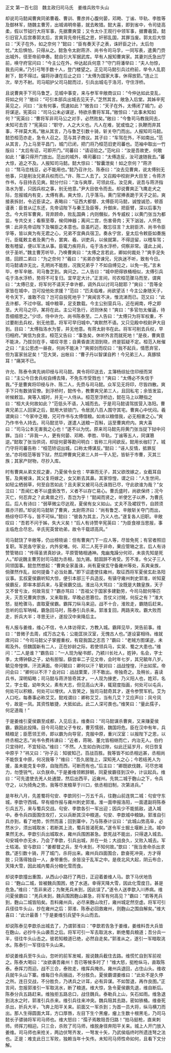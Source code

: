 正文 第一百七回　魏主政归司马氏　姜维兵败牛头山 

却说司马懿闻曹爽同弟曹羲、曹训、曹彦并心腹何晏，邓飏、丁谧、毕轨、李胜等及御林军，随魏主曹芳，出城谒明帝墓，就去畋猎。懿大喜，即到省中，令司徒高柔，假以节钺行大将军事，先据曹爽营；又令太仆王观行中领军事，据曹羲营。懿引旧官入后宫奏郭太后，言爽背先帝托孤之恩，奸邪乱国，其罪当废。郭太后大惊曰：“天子在外，如之奈何？”懿曰：“臣有奏天子之表，诛奸臣之计。太后勿忧。”太后惧怕，只得从之。懿急令太尉蒋济、尚书令司马孚，一同写表，遣黄门赍出城外，径至帝前申奏。懿自引大军据武库。早有人报知曹爽家。其妻刘氏急出厅前，唤守府官问曰：“今主公在外，仲达起兵何意？”守门将潘举曰：“夫人勿惊，我去问来。”乃引弓弩手数十人，登门楼望之。正见司马懿引兵过府前，举令人乱箭射下，懿不得过。偏将孙谦在后止之曰：“太傅为国家大事，休得放箭。”连止三次，举方不射。司马昭护父司马懿而过，引兵出城屯于洛河，守住浮桥。

且说曹爽手下司马鲁芝，见城中事变，来与参军辛敞商议曰：“今仲达如此变乱，将如之何？”敞曰：“可引本部兵出城去见天子。”芝然其言。敞急入后堂。其姊辛宪英见之，问曰：“汝有何事，慌速如此？”敞告曰：“天子在外，太傅闭了城门，必将谋逆。宪英曰：“司马公未必谋逆，特欲杀曹将军耳。”敞惊曰：“此事未知如何？”宪英曰：“曹将军非司马公之对手，必然败矣。”敞曰：“今鲁司马教我同去，未知可去否？”宪英曰：“职守，人之大义也。凡人在难，犹或恤之；执鞭而弃其事，不祥莫大焉。”敞从其言，乃与鲁芝引数十骑，斩关夺门而出。人报知司马懿。懿恐桓范亦走，急令人召之。范与其子商议。其子曰：“车驾在外，不如南出。”范从其言，乃上马至平昌门，城门已闭，把门将乃桓范旧吏司蕃也。范袖中取出一竹版曰：“太后有诏，可即开门。”司蕃曰：“请诏验之。”范叱曰：“汝是吾故吏，何敢如此！”蕃只得开门放出。范出的城外，唤司蕃曰：“太傅造反，汝可速随我去。”蕃大惊，追之不及。人报知司马懿。懿大惊曰：“智囊泄矣！如之奈何？”蒋济曰：“驽马恋栈豆，必不能用也。”懿乃召许允、陈泰曰：“汝去见曹爽，说太傅别无他事，只是削汝兄弟兵权而已。”许、陈二人去了。又召殿中校尉尹大目至；令蒋济作书，与目持去见爽。懿分付曰：“汝与爽厚，可领此任。汝见爽，说吾与蒋济指洛水为誓，只因兵权之事，别无他意。”尹大目依令而去。却说曹爽正飞鹰走犬之际，忽报城内有变，太傅有表。爽大惊，几乎落马。黄门官捧表跪于天子之前。爽接表拆封，令近臣读之。表略曰：“征西大都督、太傅臣司马懿，诚惶诚恐，顿首谨表：臣昔从辽东还，先帝诏陛下与秦王及臣等，升御床，把臣臂，深以后事为念。今大将军曹爽，背弃顾命，败乱国典；内则僭拟，外专威权；以黄门张当为都监，专共交关；看察至尊，候伺神器；离间二宫，伤害骨肉；天下汹汹，人怀危惧：此非先帝诏陛下及嘱臣之本意也。臣虽朽迈，敢忘往言？太尉臣济、尚书令臣孚等，皆以爽为有无君之心，兄弟不宜典兵宿卫。奏永宁宫，皇太后令敕臣如奏施行。臣辄敕主者及黄门令，罢爽、羲、训吏兵，以侯就第，不得逗留，以稽车驾；敢有稽留，便以军法从事。臣辄力疾将兵，屯于洛水浮桥，伺察非常。谨此上闻，伏于圣听。”魏主曹芳听毕，乃唤曹爽曰：“太傅之言若此，卿如何裁处？”爽手足失措，回顾二弟曰：“为之奈何？”羲曰：“劣弟亦曾谏兄，兄执迷不听，致有今日。司马懿谲诈无比，孔明尚不能胜，况我兄弟乎？不如自缚见之，以免一死。”言未毕，参军辛敞、司马鲁芝到。爽问之。二人告曰：“城中把得铁桶相似，太傅引兵屯于洛水浮桥，势将不可复归。宜早定大计。”正言间，司农桓范骤马而至，谓爽曰：“太傅已变，将军何不请天子幸许都，调外兵以讨司马懿耶？”爽曰：“吾等全家皆在城中，岂可投他处求援？”范曰：“匹夫临难，尚欲望活！今主公身随天子，号令天下，谁敢不应？岂可自投死地乎？”爽闻言不决，惟流涕而已。范又曰：“此去许都，不过中宿。城中粮草，足支数载。今主公别营兵马，近在阙南，呼之即至。大司马之印，某将在此。主公可急行，迟则休矣！”爽曰：“多官勿太催逼，待吾细细思之。”少顷，侍中许允、尚书陈泰至。二人告曰：“太傅只为将军权重，不过要削去兵权，别无他意。将军可早归城中。”爽默然不语。又只见殿中校尉尹大目到。目曰：“太傅指洛水为誓，并无他意。有蒋太尉书在此。将军可削去兵权，早归相府。”爽信为良言。桓范又告曰：“事急矣，休听外言而就死地！”是夜，曹爽意不能决，乃拔剑在手，嗟叹寻思；自黄昏直流泪到晓，终是狐疑不定。桓范入帐催之曰：“主公思虑一昼夜，何尚不能决？”爽掷剑而叹曰：“我不起兵，情愿弃官，但为富家翁足矣！”范大哭，出帐曰：“曹子丹以智谋自矜！今兄弟三人，真豚犊耳！”痛哭不已。

许允、陈泰令爽先纳印绶与司马懿。爽令将印送去，主簿杨综扯住印绶而哭曰：“主公今日舍兵权自缚去降，不免东市受戮也！”爽曰：“太傅必不失信于我。”于是曹爽将印绶与许、陈二人，先赍与司马懿。众军见无将印，尽皆四散。爽手下只有数骑官僚。到浮桥时，懿传令，教曹爽兄弟三人，且回私宅；余皆发监，听候敕旨。爽等入城时，并无一人侍从。桓范至浮桥边，懿在马上以鞭指之曰：“桓大夫何故如此？”范低头不语，入城而去。于是司马懿请驾拔营入洛阳。曹爽兄弟三人回家之后，懿用大锁锁门，令居民八百人围守其宅。曹爽心中忧闷。羲谓爽曰：“今家中乏粮，兄可作书与太傅借粮。如肯以粮借我，必无相害之心。”爽乃作书令人持去。司马懿览毕，遂遣人送粮一百斛，运至曹爽府内。爽大喜曰：“司马公本无害我之心也！”遂不以为忧。原来司马懿先将黄门张当捉下狱中问罪。当曰：“非我一人，更有何晏、邓飏、李胜、毕轨，丁谧等五人，同谋篡逆。”懿取了张当供词，却捉何晏等勘问明白：皆称三月间欲反。懿用长枷钉了。城门守将司蕃告称：“桓范矫诏出城，口称太傅谋反。”懿曰：“诬人反情，抵罪反坐。”亦将桓范等皆下狱，然后押曹爽兄弟三人并一干人犯，皆斩于市曹，灭其三族；其家产财物，尽抄入库。

时有曹爽从弟文叔之妻，乃夏侯令女也：早寡而无子，其父欲改嫁之，女截耳自誓。及爽被诛，其父复将嫁之，女又断去其鼻。其家惊惶，谓之曰：“人生世间，如轻尘栖弱草，何至自苦如此？且夫家又被司马氏诛戮已尽，守此欲谁为哉？”女泣曰：“吾闻仁者不以盛衰改节，义者不以存亡易心。曹氏盛时，尚欲保终；况今灭亡，何忍弃之？此禽兽之行，吾岂为乎！”懿闻而贤之，听使乞子以养，为曹氏后。后人有诗曰：“弱草微尘尽达观，夏侯有女义如山。丈夫不及裙钗节，自顾须眉亦汗颜。”却说司马懿斩了曹爽，太尉蒋济曰：“尚有鲁芝、辛敞斩关夺门而出，杨综夺印不与，皆不可纵。”懿曰：“彼各为其主，乃义人也。”遂复各人旧职。辛敞叹曰：“吾若不问于姊，失大义矣！”后人有诗赞辛宪英曰：“为臣食禄当思报，事主临危合尽忠。辛氏宪英曾劝弟，故令千载颂高风。”

司马懿饶了辛敞等，仍出榜晓谕：但有曹爽门下一应人等，尽皆免死；有官者照旧复职。军民各守家业，内外安堵。何、邓二人死于非命，果应管辂之言。后人有诗赞管辂曰：“传得圣贤真妙诀，平原管辂相通神。鬼幽鬼躁分何邓，未丧先知是死人。”却说魏主曹芳封司马懿为丞相，加九锡。懿固辞不肯受。芳不准，令父子三人同领国事。懿忽然想起：“曹爽全家虽诛，尚有夏侯玄守备雍州等处，系爽亲族，倘骤然作乱，如何提备？必当处置。”即下诏遣使往雍州，取征西将军夏侯玄赴洛阳议事。玄叔夏侯霸听知大惊，便引本部三千兵造反。有镇守雍州刺史郭淮，听知夏侯霸反，即率本部兵来，与夏侯霸交战。淮出马大骂曰：“汝既是大魏皇族，天子又不曾亏汝，何故背反？”霸亦骂曰：“吾祖父于国家多建勤劳，今司马懿何等匹夫，灭吾兄曹爽宗族，又来取我，早晚必思篡位。吾仗义讨贼，何反之有？”淮大怒，挺枪骤马，直取夏侯霸。霸挥刀纵马来迎。战不十合，淮败走，霸随后赶来。忽听的后军呐喊，霸急回马时，陈泰引兵杀来。郭淮复回，两路夹攻。霸大败而走，折兵大半；寻思无计，遂投汉中来降后主。

有人报与姜维，维心不信，令人体访得实，方教入城。霸拜见毕，哭告前事。维曰：“昔微子去周，成万古之名：公能匡扶汉室，无愧古人也。”遂设宴相待。维就席问曰：“今司马懿父子掌握重权，有窥我国之志否？”霸曰：“老贼方图谋逆，未暇及外。但魏国新有二人，正在妙龄之际，若使领兵马，实吴、蜀之大患也。”维问：“二人是谁？”霸告曰：“一人现为秘书郎，乃颍川长社人，姓钟，名会，字士季，太傅钟繇之子，幼有胆智。繇尝率二子见文帝，会时年七岁，其兄毓年八岁。毓见帝惶惧，汗流满面。帝问毓曰：卿何以汗？毓对曰：战战惶惶，汗出如浆。帝问会曰：“卿何以不汗？会对曰：战战栗栗，汗不敢出。帝独奇之。及稍长，喜读兵书，深明韬略；司马懿与蒋济皆奇其才。一人现为掾吏，乃义阳人也，姓邓，名艾，字士载，幼年失父，素有大志，但见高山大泽，辄窥度指画，何处可以屯兵，何处可以积粮，何处可以埋伏。人皆笑之，独司马懿奇其才，遂令参赞军机。艾为人口吃，每奏事必称艾艾。懿戏谓曰：卿称艾艾，当有几艾？艾应声曰：凤兮凤兮，故是一凤。其资性敏捷，大抵如此。此二人深可畏也。”维笑曰：“量此孺子，何足道哉！”

于是姜维引夏侯霸至成都，入见后主。维奏曰：“司马懿谋杀曹爽，又来赚夏侯霸，霸因此投降。目今司马懿父子专权，曹芳懦弱，魏国将危。臣在汉中有年，兵精粮足；臣愿领王师，即以霸为向导官，克服中原，重兴汉室：以报陛下之恩，以终丞相之志。”尚书令费祎谏曰：“近者，蒋琬、董允皆相继而亡，内治无人。伯约只宜待时，不宜轻动。”维曰：“不然。人生如白驹过隙，似此迁延岁月，何日恢复中原乎？”祎又曰：“孙子云：知彼知己，百战百胜。我等皆不如丞相远甚，丞相尚不能恢复中原，何况我等？”维曰：“吾久居陇上，深知羌人之心；今若结羌人为援，虽未能克复中原，自陇而西，可断而有也。”后主曰：“卿既欲伐魏，可尽忠竭力，勿堕锐气，以负朕命。”于是姜维领敕辞朝，同夏侯霸径到汉中，计议起兵。维曰：“可先遣使去羌人处通盟，然后出西平，近雍州。先筑二城于麴山之下，令兵守之，以为掎角之势。我等尽发粮草于川口，依丞相旧制，次第进兵。”

是年秋八月，先差蜀将句安、李歆同引一万五千兵，往麴山前连筑二城：句安守东城，李歆守西城。早有细作报与雍州刺史郭淮。淮一面申报洛阳，一面遣副将陈泰引兵五万，来与蜀兵交战。句安、李歆各引一军出迎；因兵少不能抵敌，退入城中。泰令兵四面围住攻打，又以兵断其汉中粮道。句安、李歆城中粮缺。郭淮自引兵亦到，看了地势，忻然而喜；回到寨中，乃与陈泰计议曰：“此城山势高阜，必然水少，须出城取水；若断其上流，蜀兵皆渴死矣。”遂令军士掘土堰断上流。城中果然无水。李歆引兵出城取水，雍州兵围困甚急。歆死战不能出，只得退入城去。句安城中亦无水，乃会了李歆，引兵出城，并在一处；大战良久，又败入城去。军士枯渴。安与歆曰：“姜都督之兵，至今未到，不知何故。”歆曰：“我当舍命杀出求救。”遂引数十骑，开了城门，杀将出来。雍州兵四面围合，歆奋死冲突，方才得脱；只落得独自一人，身带重伤，余皆没于乱军之中。是夜北风大起，阴云布合，天降大雪，因此城内蜀兵分粮化雪而食。

却说李歆撞出重围，从西山小路行了两日，正迎着姜维人马。歆下马伏地告曰：“麴山二城，皆被魏兵围困，绝了水道。幸得天降大雪，因此化雪度日。甚是危急。”维曰：“吾非来迟；为聚羌兵未到，因此误了。”遂令人送李歆入川养病。维问夏侯霸曰：“羌兵未到，魏兵围困麴山甚急，将军有何高见？”霸曰：“若等羌兵到，麴山二城皆陷矣。吾料雍州兵，必尽来麴山攻打，雍州城定然空虚。将军可引兵径往牛头山，抄在雍州之后：郭淮、陈泰必回救雍州，则麴山之围自解矣。”维大喜曰：“此计最善！”于是姜维引兵望牛头山而去。

却说陈泰见李歆杀出城去了，乃谓郭淮曰：“李歆若告急于姜维，姜维料吾大兵皆在麴山，必抄牛头山袭吾之后。将军可引一军去取洮水，断绝蜀兵粮道；吾分兵一半，径往牛头山击之。彼若知粮道已绝，必然自走矣。”郭淮从之，遂引一军暗取洮水。陈泰引一军径往牛头山来。

却说姜维兵至牛头山，忽听的前军发喊，报说魏兵截住去路。维慌忙自到军前视之。陈泰大喝曰：“汝欲袭吾雍州！吾已等候多时了！”维大怒，挺枪纵马，直取陈泰。泰挥刀而迎。战不三合，泰败走，维挥兵掩杀。雍州兵退回，占住山头。维收兵就牛头山下寨。维每日令兵搦战，不分胜负。夏侯霸谓姜维曰：“此处不是久停之所。连日交战，不分胜负，乃诱兵之计耳，必有异谋。不如暂退，再作良图。”正言间，忽报郭淮引一军取洮水，断了粮道。维大惊，急令夏侯霸先退，维自断后。陈泰分兵五路赶来。维独拒五路总口，战住魏兵。泰勒兵上山，矢石如雨。维急退到洮水之时，郭淮引兵杀来。维引兵往来冲突。魏兵阻其去路，密如铁桶。维奋死杀出，折兵大半，飞奔上阳平关来。前面又一军杀到；为首一员大将，纵马横刀而出。那人生得圆面大耳，方口厚唇，左目下生个黑瘤，瘤上生数十根黑毛，乃司马懿长子骠骑将军司马师也。维大怒曰：“孺子焉敢阻吾归路！”拍马挺枪，直来刺师。师挥刀相迎。只三合，杀败了司马师，维脱身径奔阳平关来。城上人开门放入姜维。司马师也来抢关，两边伏弩齐发，一弩发十矢，乃武侯临终时所遗连弩之法也。正是：难支此日三军败，独赖当年十矢传。未知司马师性命如何，且看下文分解。

